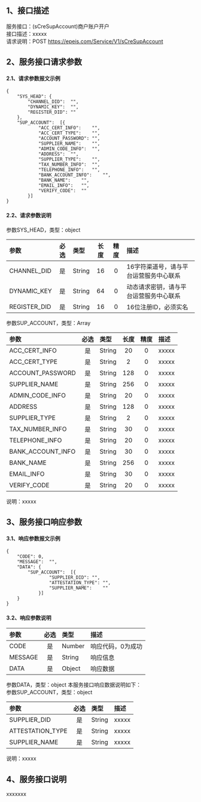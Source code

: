 ## 1、接口描述  
服务接口：(sCreSupAccount)商户账户开户  
接口描述：xxxxx  
请求说明：POST https://epeis.com/Service/V1/sCreSupAccount  
  
## 2、服务接口请求参数  
#### 2.1、请求参数报文示例  
~~~  
{
	"SYS_HEAD":	{
		"CHANNEL_DID":	"",
		"DYNAMIC_KEY":	"",
		"REGISTER_DID":	""
	},
	"SUP_ACCOUNT":	[{
			"ACC_CERT_INFO":	"",
			"ACC_CERT_TYPE":	"",
			"ACCOUNT_PASSWORD":	"",
			"SUPPLIER_NAME":	"",
			"ADMIN_CODE_INFO":	"",
			"ADDRESS":	"",
			"SUPPLIER_TYPE":	"",
			"TAX_NUMBER_INFO":	"",
			"TELEPHONE_INFO":	"",
			"BANK_ACCOUNT_INFO":	"",
			"BANK_NAME":	"",
			"EMAIL_INFO":	"",
			"VERIFY_CODE":	""
		}]
}  
~~~  
#### 2.2、请求参数说明  
参数SYS_HEAD，类型：object  
  
| 参数 | 必选 | 类型 | 长度 | 精度 | 描述 |  
| :----------------- | :----: | :-------- | :----: | :----: | :---------------- |  
| CHANNEL_DID | 是 | String | 16 | 0 | 16字符渠道号，请与平台运营服务中心联系 |  
| DYNAMIC_KEY | 是 | String | 64 | 0 | 动态请求密钥，请与平台运营服务中心联系 |  
| REGISTER_DID      |  是  | String   | 16 | 0 | 16位注册ID，必须实名 |  
  
参数SUP_ACCOUNT，类型：Array  
  
| 参数              | 必选 | 类型     | 长度 | 精度 | 描述             |  
| :----------------- | :----: | :-------- | :----: | :----: | :---------------- |  
| ACC_CERT_INFO |  是  | String   | 20 | 0 | xxxxx |  
| ACC_CERT_TYPE |  是  | String   | 2 | 0 | xxxxx |  
| ACCOUNT_PASSWORD |  是  | String   | 128 | 0 | xxxxx |  
| SUPPLIER_NAME |  是  | String   | 256 | 0 | xxxxx |  
| ADMIN_CODE_INFO |  是  | String   | 20 | 0 | xxxxx |  
| ADDRESS |  是  | String   | 128 | 0 | xxxxx |  
| SUPPLIER_TYPE |  是  | String   | 2 | 0 | xxxxx |  
| TAX_NUMBER_INFO |  是  | String   | 30 | 0 | xxxxx |  
| TELEPHONE_INFO |  是  | String   | 20 | 0 | xxxxx |  
| BANK_ACCOUNT_INFO |  是  | String   | 30 | 0 | xxxxx |  
| BANK_NAME |  是  | String   | 256 | 0 | xxxxx |  
| EMAIL_INFO |  是  | String   | 30 | 0 | xxxxx |  
| VERIFY_CODE |  是  | String   | 20 | 0 | xxxxx |  
  
说明：xxxxx  
  
## 3、服务接口响应参数  
#### 3.1、响应参数报文示例  
~~~  
{
	"CODE":	0,
	"MESSAGE":	"",
	"DATA":	{
		"SUP_ACCOUNT":	[{
				"SUPPLIER_DID":	"",
				"ATTESTATION_TYPE":	"",
				"SUPPLIER_NAME":	""
			}]
	}
}  
~~~  
#### 3.2、响应参数说明  
  
| 参数              | 必选 | 类型     | 描述             |  
| :----------------- | :----: | :-------- | :---------------- |  
| CODE | 是 | Number | 响应代码，0为成功 |  
| MESSAGE | 是 | String | 响应信息 |  
| DATA | 是 | Object | 响应数据 |  
  
参数DATA，类型：object 本服务接口响应数据说明如下：  
参数SUP_ACCOUNT，类型：object  
  

| 参数              | 必选 | 类型     | 描述             |  
| :----------------- | :----: | :-------- | :---------------- |  
| SUPPLIER_DID |  是  | String   | xxxxx |  
| ATTESTATION_TYPE |  是  | String   | xxxxx |  
| SUPPLIER_NAME |  是  | String   | xxxxx |  
  
说明：xxxxx  
## 4、服务接口说明  
xxxxxxx  

